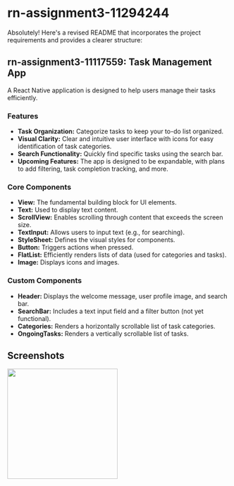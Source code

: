 # rn-assignment3-11294244

Absolutely! Here's a revised README that incorporates the project requirements and provides a clearer structure:

## rn-assignment3-11117559: Task Management App

A React Native application is designed to help users manage their tasks efficiently.

### Features

*   **Task Organization:** Categorize tasks to keep your to-do list organized.
*   **Visual Clarity:**  Clear and intuitive user interface with icons for easy identification of task categories.
*   **Search Functionality:** Quickly find specific tasks using the search bar.
*   **Upcoming Features:**  The app is designed to be expandable, with plans to add filtering, task completion tracking, and more.

### Core Components

*   **View:** The fundamental building block for UI elements.
*   **Text:** Used to display text content.
*   **ScrollView:** Enables scrolling through content that exceeds the screen size.
*   **TextInput:** Allows users to input text (e.g., for searching).
*   **StyleSheet:** Defines the visual styles for components.
*   **Button:** Triggers actions when pressed.
*   **FlatList:** Efficiently renders lists of data (used for categories and tasks).
*   **Image:** Displays icons and images.

### Custom Components

*   **Header:** Displays the welcome message, user profile image, and search bar.
*   **SearchBar:**  Includes a text input field and a filter button (not yet functional).
*   **Categories:** Renders a horizontally scrollable list of task categories.
*   **OngoingTasks:** Renders a vertically scrollable list of tasks.

## Screenshots

<img src="https://github.com/Dwamenachrist/rn-assignment3-11117559/assets/136202826/2453769a-ab2d-46c7-be2f-eaeaa5057fbd" width="250"> 